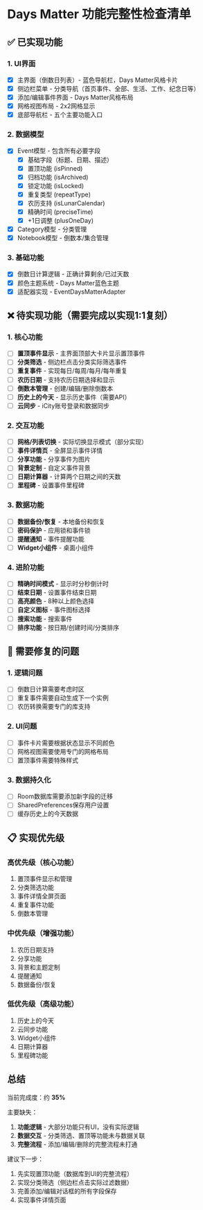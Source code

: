# Days Matter 功能完整性检查清单

## ✅ 已实现功能

### 1. UI界面
- [x] 主界面（倒数日列表）- 蓝色导航栏，Days Matter风格卡片
- [x] 侧边栏菜单 - 分类导航（首页事件、全部、生活、工作、纪念日等）
- [x] 添加/编辑事件界面 - Days Matter风格布局
- [x] 网格视图布局 - 2x2网格显示
- [x] 底部导航栏 - 五个主要功能入口

### 2. 数据模型
- [x] Event模型 - 包含所有必要字段
  - [x] 基础字段（标题、日期、描述）
  - [x] 置顶功能 (isPinned)
  - [x] 归档功能 (isArchived)
  - [x] 锁定功能 (isLocked)
  - [x] 重复类型 (repeatType)
  - [x] 农历支持 (isLunarCalendar)
  - [x] 精确时间 (preciseTime)
  - [x] +1日调整 (plusOneDay)
- [x] Category模型 - 分类管理
- [x] Notebook模型 - 倒数本/集合管理

### 3. 基础功能
- [x] 倒数日计算逻辑 - 正确计算剩余/已过天数
- [x] 颜色主题系统 - Days Matter蓝色主题
- [x] 适配器实现 - EventDaysMatterAdapter

## ❌ 待实现功能（需要完成以实现1:1复刻）

### 1. 核心功能
- [ ] **置顶事件显示** - 主界面顶部大卡片显示置顶事件
- [ ] **分类筛选** - 侧边栏点击分类实际筛选事件
- [ ] **重复事件** - 实现每日/每周/每月/每年重复
- [ ] **农历日期** - 支持农历日期选择和显示
- [ ] **倒数本管理** - 创建/编辑/删除倒数本
- [ ] **历史上的今天** - 显示历史事件（需要API）
- [ ] **云同步** - iCity账号登录和数据同步

### 2. 交互功能
- [ ] **网格/列表切换** - 实际切换显示模式（部分实现）
- [ ] **事件详情页** - 全屏显示事件详情
- [ ] **分享功能** - 分享事件为图片
- [ ] **背景定制** - 自定义事件背景
- [ ] **日期计算器** - 计算两个日期之间的天数
- [ ] **里程碑** - 设置事件里程碑

### 3. 数据功能
- [ ] **数据备份/恢复** - 本地备份和恢复
- [ ] **密码保护** - 应用锁和事件锁
- [ ] **提醒通知** - 事件提醒功能
- [ ] **Widget小组件** - 桌面小组件

### 4. 进阶功能
- [ ] **精确时间模式** - 显示时分秒倒计时
- [ ] **结束日期** - 设置事件结束日期
- [ ] **高亮颜色** - 8种以上颜色选择
- [ ] **自定义图标** - 事件图标选择
- [ ] **搜索功能** - 搜索事件
- [ ] **排序功能** - 按日期/创建时间/分类排序

## 🔧 需要修复的问题

### 1. 逻辑问题
- [ ] 倒数日计算需要考虑时区
- [ ] 重复事件需要自动生成下一个实例
- [ ] 农历转换需要专门的库支持

### 2. UI问题
- [ ] 事件卡片需要根据状态显示不同颜色
- [ ] 网格视图需要使用专门的网格布局
- [ ] 置顶事件需要特殊样式

### 3. 数据持久化
- [ ] Room数据库需要添加新字段的迁移
- [ ] SharedPreferences保存用户设置
- [ ] 缓存历史上的今天数据

## 📋 实现优先级

### 高优先级（核心功能）
1. 置顶事件显示和管理
2. 分类筛选功能
3. 事件详情全屏页面
4. 重复事件功能
5. 倒数本管理

### 中优先级（增强功能）
1. 农历日期支持
2. 分享功能
3. 背景和主题定制
4. 提醒通知
5. 数据备份/恢复

### 低优先级（高级功能）
1. 历史上的今天
2. 云同步功能
3. Widget小组件
4. 日期计算器
5. 里程碑功能

## 总结

当前完成度：约 **35%**

主要缺失：
1. **功能逻辑** - 大部分功能只有UI，没有实际逻辑
2. **数据交互** - 分类筛选、置顶等功能未与数据关联
3. **完整流程** - 添加/编辑/删除的完整流程未打通

建议下一步：
1. 先实现置顶功能（数据库到UI的完整流程）
2. 实现分类筛选（侧边栏点击实际过滤数据）
3. 完善添加/编辑对话框的所有字段保存
4. 实现事件详情页面